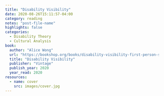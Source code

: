 ```yaml
---
title: "Disability Visibility"
date: 2020-08-26T15:11:57-04:00
category: reading
notes: "post-file-name"
highlights: false
categories:
  - Disability Theory
  - Cultural Analysis
book:
  author: "Alice Wong"
  url: "https://bookshop.org/books/disability-visibility-first-person-stories-from-the-twenty-first-century/9781984899422"
  title: "Disability Visibility"
  publisher: "Vintage"
  publish_year: 2020
  year_read: 2020
resources:
  - name: cover
    src: images/cover.jpg
---
```


